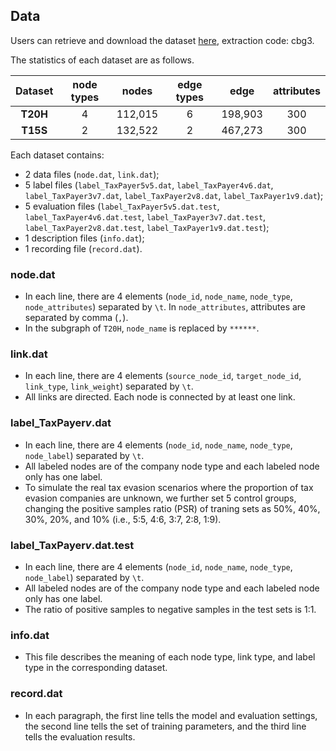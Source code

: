 ## Data

Users can retrieve and download the dataset <a href="https://pan.baidu.com/s/1dRLcV_wWEjlZJI4hiAbr7A">here</a>, extraction code: cbg3.

The statistics of each dataset are as follows.

| **Dataset** | node types |  nodes  | edge types |  edge   | attributes |
| :---------: | :--------: | :-----: | :--------: | :-----: | :--------: |
|  **T20H**   |     4      | 112,015 |     6      | 198,903 |    300     |
|  **T15S**   |     2      | 132,522 |     2      | 467,273 |    300     |

Each dataset contains:
- 2 data files (```node.dat```, ```link.dat```);
- 5 label files (```label_TaxPayer5v5.dat```, ```label_TaxPayer4v6.dat```, ```label_TaxPayer3v7.dat```, ```label_TaxPayer2v8.dat```, ```label_TaxPayer1v9.dat```);
- 5 evaluation files (```label_TaxPayer5v5.dat.test```, ```label_TaxPayer4v6.dat.test```, ```label_TaxPayer3v7.dat.test```, ```label_TaxPayer2v8.dat.test```, ```label_TaxPayer1v9.dat.test```);
- 1 description files (```info.dat```);
- 1 recording file (```record.dat```).

### node.dat

- In each line, there are 4 elements (```node_id```, ```node_name```, ```node_type```, ```node_attributes```) separated by ```\t```. In ```node_attributes```, attributes are separated by comma (```,```).
- In the subgraph of ```T20H```, ```node_name``` is replaced by ```******```.

### link.dat

- In each line, there are 4 elements (```source_node_id```, ```target_node_id```, ```link_type```, ```link_weight```) separated by ```\t```.
- All links are directed. Each node is connected by at least one link.

### label_TaxPayer*v*.dat

- In each line, there are 4 elements (```node_id```, ```node_name```, ```node_type```, ```node_label```) separated by ```\t```.
- All labeled nodes are of the company node type and each labeled node only has one label.
- To simulate the real tax evasion scenarios where the proportion of tax evasion companies are unknown, we further set 5 control groups, changing the positive samples ratio (PSR) of traning sets as 50\%, 40\%, 30\%, 20\%, and 10\% (i.e., 5:5, 4:6, 3:7, 2:8, 1:9).

### label_TaxPayer*v*.dat.test

- In each line, there are 4 elements (```node_id```, ```node_name```, ```node_type```, ```node_label```) separated by ```\t```.
- All labeled nodes are of the company node type and each labeled node only has one label.
- The ratio of positive samples to negative samples in the test sets is 1:1.

### info.dat

- This file describes the meaning of each node type, link type, and label type in the corresponding dataset.

### record.dat

- In each paragraph, the first line tells the model and evaluation settings, the second line tells the set of training parameters, and the third line tells the evaluation results.
